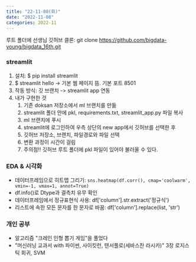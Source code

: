 ```yaml
---
title: "22-11-08(화)"
date: "2022-11-08"
categories: 2022-11
---
```


루트 폴더에 선생님 깃허브 클론: git clone https://github.com/bigdata-young/bigdata_16th.git

### streamlit

1. 설치: $ pip install streamlit
1. $ streamlit hello -> 기본 웹 페이지 뜸. 기본 포트 8501
1. 작동 방식: 깃 브랜치 -> streamlit app 연동
1. 내가 구현한 것
    1. 기존 doksan 저장소에서 ml 브랜치를 만듦
    1. streamlit 폴더 안에 pkl, requirements.txt, streamlit_app.py 파일 복사
    1. ml 브랜치에 푸시
    1. streamlit에 로그인하여 우측 상단의 new app에서 깃허브를 선택한 후
    1. 깃허브 저장소, 브랜치, 파일경로와 파일 선택
    1. 변환 과정이 시간이 걸림
    1. 주의점!! 깃허브 루트 폴더에 pkl 파일이 있어야 불러올 수 있다.

### EDA & 시각화

- 데이터프레임으로 히트맵 그리기: `sns.heatmap(df.corr(), cmap='coolwarm', vmin=-1, vmax=1, annot=True)`
- df.info()로 Dtype과 결측치 유무 확인
- 데이터프레임에서 정규표현식 사용: df['column'].str.extract('정규식')
- 리스트에 속한 모든 문자를 한 문자로 바꿈: df['column'].replace(list, 'str')

### 개인 공부

- 알고리즘 "크레인 인형 뽑기 게임"을 풀었다
- "머신러닝 교과서 with 파이썬, 사이킷런, 텐서플로(세바스찬 라시카)" 3장 로지스틱 회귀, SVM
